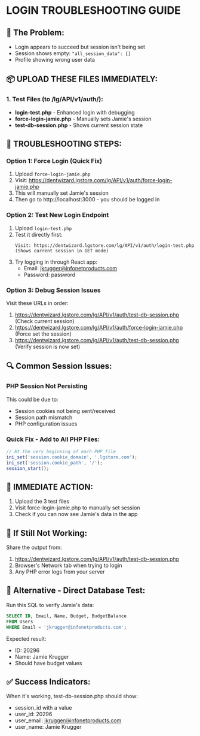 # LOGIN TROUBLESHOOTING GUIDE

## 🚨 The Problem:
- Login appears to succeed but session isn't being set
- Session shows empty: `"all_session_data": []`
- Profile showing wrong user data

## 📦 UPLOAD THESE FILES IMMEDIATELY:

### 1. Test Files (to /lg/API/v1/auth/):
- **login-test.php** - Enhanced login with debugging
- **force-login-jamie.php** - Manually sets Jamie's session
- **test-db-session.php** - Shows current session state

## 🔧 TROUBLESHOOTING STEPS:

### Option 1: Force Login (Quick Fix)
1. Upload `force-login-jamie.php`
2. Visit: https://dentwizard.lgstore.com/lg/API/v1/auth/force-login-jamie.php
3. This will manually set Jamie's session
4. Then go to http://localhost:3000 - you should be logged in

### Option 2: Test New Login Endpoint
1. Upload `login-test.php`
2. Test it directly first:
   ```
   Visit: https://dentwizard.lgstore.com/lg/API/v1/auth/login-test.php
   (Shows current session in GET mode)
   ```
3. Try logging in through React app:
   - Email: jkrugger@infonetproducts.com
   - Password: password

### Option 3: Debug Session Issues
Visit these URLs in order:
1. https://dentwizard.lgstore.com/lg/API/v1/auth/test-db-session.php
   (Check current session)
2. https://dentwizard.lgstore.com/lg/API/v1/auth/force-login-jamie.php
   (Force set the session)
3. https://dentwizard.lgstore.com/lg/API/v1/auth/test-db-session.php
   (Verify session is now set)

## 🔍 Common Session Issues:

### PHP Session Not Persisting
This could be due to:
- Session cookies not being sent/received
- Session path mismatch
- PHP configuration issues

### Quick Fix - Add to All PHP Files:
```php
// At the very beginning of each PHP file
ini_set('session.cookie_domain', '.lgstore.com');
ini_set('session.cookie_path', '/');
session_start();
```

## 🎯 IMMEDIATE ACTION:
1. Upload the 3 test files
2. Visit force-login-jamie.php to manually set session
3. Check if you can now see Jamie's data in the app

## 📝 If Still Not Working:
Share the output from:
1. https://dentwizard.lgstore.com/lg/API/v1/auth/test-db-session.php
2. Browser's Network tab when trying to login
3. Any PHP error logs from your server

## 🚀 Alternative - Direct Database Test:
Run this SQL to verify Jamie's data:
```sql
SELECT ID, Email, Name, Budget, BudgetBalance 
FROM Users 
WHERE Email = 'jkrugger@infonetproducts.com';
```

Expected result:
- ID: 20296
- Name: Jamie Krugger
- Should have budget values

## ✅ Success Indicators:
When it's working, test-db-session.php should show:
- session_id with a value
- user_id: 20296
- user_email: jkrugger@infonetproducts.com
- user_name: Jamie Krugger
